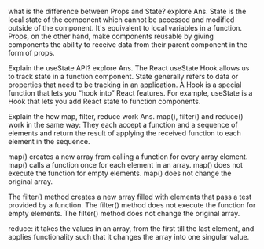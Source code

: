 what is the difference between Props and State? explore
Ans. State is the local state of the component which cannot be accessed and modified outside of the component. It's equivalent to local variables in a function. Props, on the other hand, make components reusable by giving components the ability to receive data from their parent component in the form of props.

Explain the useState API? explore
Ans. The React useState Hook allows us to track state in a function component. State generally refers to data or properties that need to be tracking in an application.
A Hook is a special function that lets you “hook into” React features. For example, useState is a Hook that lets you add React state to function components.

Explain the how map, filter, reduce work 
Ans. 
map(), filter() and reduce() work in the same way: They each accept a function and a sequence of elements and return the result of applying the received function to each element in the sequence.

map() creates a new array from calling a function for every array element. map() calls a function once for each element in an array. map() does not execute the function for empty elements. map() does not change the original array.

The filter() method creates a new array filled with elements that pass a test provided by a function. The filter() method does not execute the function for empty elements. The filter() method does not change the original array.

reduce: it takes the values in an array, from the first till the last element, and applies functionality such that it changes the array into one singular value. 